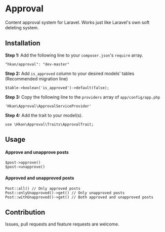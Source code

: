 # Approval
Content approval system for Laravel. Works just like Laravel's own soft deleting system.

## Installation
**Step 1:** Add the following line to your `composer.json`'s `require` array.

    "hkan/approval": "dev-master"

**Step 2:** Add `is_approved` column to your desired models' tables (Recommended migration line)

    $table->boolean('is_approved')->default(false);

**Step 3:** Copy the following line to the `providers` array of `app/config/app.php`

    'Hkan\Approval\ApprovalServiceProvider'

**Step 4:** Add the trait to your model(s).

    use \Hkan\Approval\Traits\ApprovalTrait;

## Usage

#### Approve and unapprove posts

    $post->approve()
    $post->unapprove()

#### Approved and unapproved posts

    Post::all() // Only approved posts
    Post::onlyUnapproved()->get() // Only unapproved posts
    Post::withUnapproved()->get() // Both approved and unapproved posts

## Contribution
Issues, pull requests and feature requests are welcome.